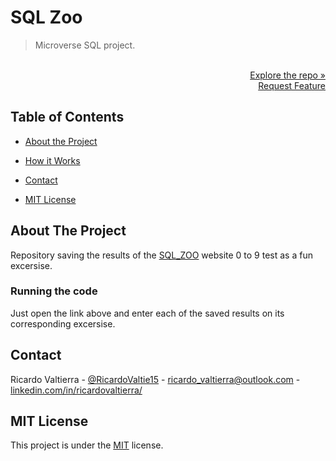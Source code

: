 # SQL Zoo

> Microverse SQL project.

<p align="right">
  <br>
  <a href="https://github.com/ricardovaltierra/sql-zoo/">Explore the repo »</a>
  <br>
  <a href="https://github.com/ricardovaltierra/sql-zoo//issues">Request Feature</a>
</p>

## Table of Contents

* [About the Project](#about-the-project)

* [How it Works](#how-it-works)

* [Contact](#contact)

* [MIT License](#mit-license)



## About The Project

Repository saving the results of the [SQL_ZOO](https://sqlzoo.net/wiki/SQL_Tutorial) website 0 to 9 test as a fun excersise.

### Running the code

Just open the link above and enter each of the saved results on its corresponding excersise.

## Contact

Ricardo Valtierra - [@RicardoValtie15](https://twitter.com/RicardoValtie15) - ricardo_valtierra@outlook.com  - [linkedin.com/in/ricardovaltierra/](https://www.linkedin.com/in/ricardovaltierra/)

## MIT License

This project is under the [MIT](LICENSE) license.
